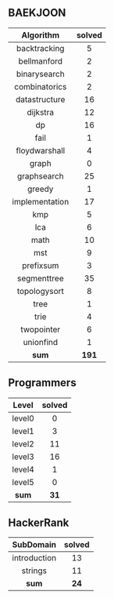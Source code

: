 ## BAEKJOON
|    Algorithm    | solved |
| :-------------: | :----: |
|backtracking|5|
|bellmanford|2|
|binarysearch|2|
|combinatorics|2|
|datastructure|16|
|dijkstra|12|
|dp|16|
|fail|1|
|floydwarshall|4|
|graph|0|
|graphsearch|25|
|greedy|1|
|implementation|17|
|kmp|5|
|lca|6|
|math|10|
|mst|9|
|prefixsum|3|
|segmenttree|35|
|topologysort|8|
|tree|1|
|trie|4|
|twopointer|6|
|unionfind|1|
| **sum** | **191**|

## Programmers
|    Level    | solved |
| :-------------: | :----: |
|level0|0|
|level1|3|
|level2|11|
|level3|16|
|level4|1|
|level5|0|
| **sum** | **31**|

## HackerRank
|    SubDomain    | solved |
| :-------------: | :----: |
|introduction|13|
|strings|11|
| **sum** | **24**|

